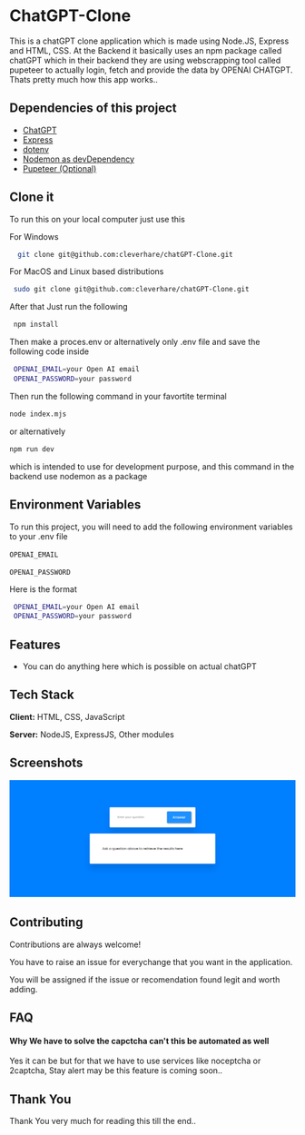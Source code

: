
# ChatGPT-Clone

This is a chatGPT clone application which is made using Node.JS, Express and HTML, CSS.
At the Backend it basically uses an npm package called chatGPT which in their backend they are using webscrapping tool called pupeteer to actually login, fetch and provide the data by OPENAI CHATGPT. Thats pretty much how this app works..

## Dependencies of this project

 - [ChatGPT](https://www.npmjs.com/package/chatgpt)
 - [Express](https://www.npmjs.com/package/express)
 - [dotenv](https://www.npmjs.com/package/dotenv)
 - [Nodemon as devDependency](https://www.npmjs.com/package/nodemon)
 - [Pupeteer (Optional)](https://www.npmjs.com/package/pupeteer)


## Clone it

To run this on your local computer just use this 

For Windows

```bash
  git clone git@github.com:cleverhare/chatGPT-Clone.git
```
For MacOS and Linux based distributions
```bash
 sudo git clone git@github.com:cleverhare/chatGPT-Clone.git
```
After that Just run the following
```bash
 npm install
```
Then make a proces.env or alternatively only .env file and save the following code inside 
```bash
 OPENAI_EMAIL=your Open AI email
 OPENAI_PASSWORD=your password
```
Then run the following command in your favortite terminal
```bash
node index.mjs 
```
or alternatively 
```bash
npm run dev
```
which is intended to use for development purpose, and this command in the backend use nodemon as a package
## Environment Variables

To run this project, you will need to add the following environment variables to your .env file

`OPENAI_EMAIL`

`OPENAI_PASSWORD`

Here is the format

```bash
 OPENAI_EMAIL=your Open AI email
 OPENAI_PASSWORD=your password
```
## Features

- You can do anything here which is possible on actual chatGPT


## Tech Stack

**Client:** HTML, CSS, JavaScript

**Server:** NodeJS, ExpressJS, Other modules 


## Screenshots

![App Screenshot](./data.png)


## Contributing

Contributions are always welcome!

You have to raise an issue for everychange that you want in the application.

You will be assigned if the issue or recomendation found legit and worth adding. 


## FAQ

#### Why We have to solve the capctcha can't this be automated as well 

Yes it can be but for that we have to use services like noceptcha or 2captcha, Stay alert may be this feature is coming soon..





## Thank You

Thank You very much for reading this till the end..

